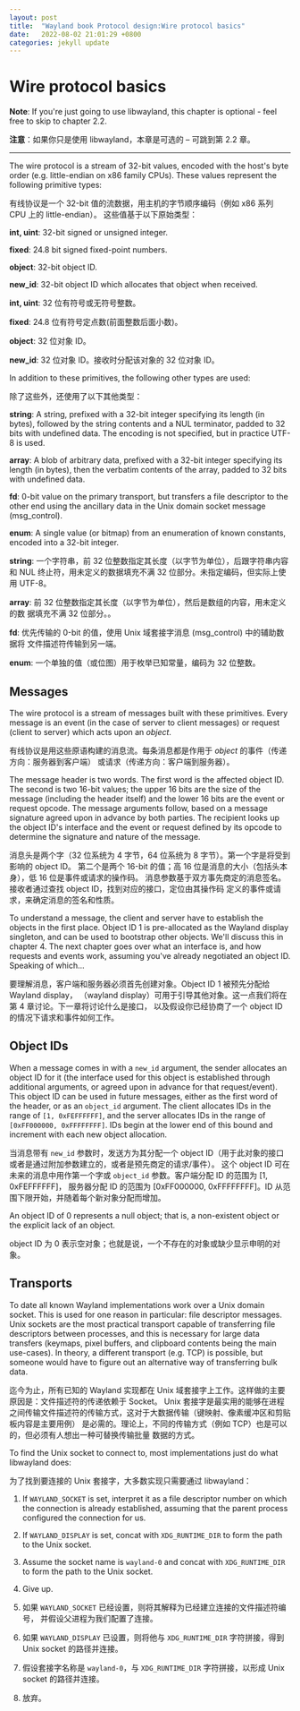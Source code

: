 ```yaml
---
layout: post
title:  "Wayland book Protocol design:Wire protocol basics"
date:   2022-08-02 21:01:29 +0800
categories: jekyll update
---
```

# Wire protocol basics

**Note**: If you're just going to use libwayland, this chapter is optional -
feel free to skip to chapter 2.2.

**注意**：如果你只是使用 libwayland，本章是可选的 – 可跳到第 2.2 章。

---

The wire protocol is a stream of 32-bit values, encoded with the host's byte
order (e.g. little-endian on x86 family CPUs). These values represent the
following primitive types:

有线协议是一个 32-bit 值的流数据，用主机的字节顺序编码（例如 x86 系列 CPU 上的 little-endian）。
这些值基于以下原始类型：

**int, uint**: 32-bit signed or unsigned integer.

**fixed**: 24.8 bit signed fixed-point numbers.

**object**: 32-bit object ID.

**new_id**: 32-bit object ID which allocates that object when received.

**int, uint**: 32 位有符号或无符号整数。

**fixed**: 24.8 位有符号定点数(前面整数后面小数)。

**object**: 32 位对象 ID。

**new_id**: 32 位对象 ID。接收时分配该对象的 32 位对象 ID。

In addition to these primitives, the following other types are used:

除了这些外，还使用了以下其他类型： 

**string**: A string, prefixed with a 32-bit integer specifying its length (in
bytes), followed by the string contents and a NUL terminator, padded to 32
bits with undefined data. The encoding is not specified, but in practice UTF-8
is used.

**array**: A blob of arbitrary data, prefixed with a 32-bit integer specifying
its length (in bytes), then the verbatim contents of the array, padded to 32
bits with undefined data.

**fd**: 0-bit value on the primary transport, but transfers a file descriptor to
the other end using the ancillary data in the Unix domain socket message
(msg_control).

**enum**: A single value (or bitmap) from an enumeration of known constants,
encoded into a 32-bit integer.

**string**: 一个字符串，前 32 位整数指定其长度（以字节为单位），后跟字符串内容和
NUL 终止符，用未定义的数据填充不满 32 位部分。未指定编码，但实际上使用 UTF-8。

**array**: 前 32 位整数指定其长度（以字节为单位），然后是数组的内容，用未定义的数
据填充不满 32 位部分。。

**fd**: 优先传输的 0-bit 的值，使用 Unix 域套接字消息 (msg_control) 中的辅助数据将
文件描述符传输到另一端。

**enum**: 一个单独的值（或位图）用于枚举已知常量，编码为 32 位整数。

## Messages

The wire protocol is a stream of messages built with these primitives. Every
message is an event (in the case of server to client messages) or request
(client to server) which acts upon an *object*.

有线协议是用这些原语构建的消息流。每条消息都是作用于 *object* 的事件（传递方向：服务器到客户端）
或请求（传递方向：客户端到服务器）。

The message header is two words. The first word is the affected object ID. The
second is two 16-bit values; the upper 16 bits are the size of the message
(including the header itself) and the lower 16 bits are the event or request
opcode. The message arguments follow, based on a message signature agreed upon
in advance by both parties. The recipient looks up the object ID's interface and
the event or request defined by its opcode to determine the signature and nature
of the message.

消息头是两个字（32 位系统为 4 字节，64 位系统为 8 字节）。第一个字是将受到影响的 object ID。
第二个是两个 16-bit 的值；高 16 位是消息的大小（包括头本身），低 16 位是事件或请求的操作码。
消息参数基于双方事先商定的消息签名。接收者通过查找 object ID，找到对应的接口，定位由其操作码
定义的事件或请求，来确定消息的签名和性质。

To understand a message, the client and server have to establish the objects in
the first place. Object ID 1 is pre-allocated as the Wayland display singleton,
and can be used to bootstrap other objects. We'll discuss this in chapter 4. The
next chapter goes over what an interface is, and how requests and events work,
assuming you've already negotiated an object ID. Speaking of which...

要理解消息，客户端和服务器必须首先创建对象。Object ID 1 被预先分配给 Wayland display，
（wayland display）可用于引导其他对象。这一点我们将在第 4 章讨论。下一章将讨论什么是接口，
以及假设你已经协商了一个 object ID 的情况下请求和事件如何工作。

## Object IDs

When a message comes in with a `new_id` argument, the sender allocates an
object ID for it (the interface used for this object is established through
additional arguments, or agreed upon in advance for that request/event). This
object ID can be used in future messages, either as the first word of the
header, or as an `object_id` argument. The client allocates IDs in the range of
`[1, 0xFEFFFFFF]`, and the server allocates IDs in the range of `[0xFF000000,
0xFFFFFFFF]`. IDs begin at the lower end of this bound and increment with each
new object allocation.

当消息带有 `new_id` 参数时，发送方为其分配一个 object ID（用于此对象的接口或者是通过附加参数建立的，或者是预先商定的请求/事件）。
这个 object ID 可在未来的消息中用作第一个字或 `object_id` 参数。客户端分配 ID 的范围为 [1, 0xFEFFFFFF]，
服务器分配 ID 的范围为 [0xFF000000, 0xFFFFFFFF]。ID 从范围下限开始，并随着每个新对象分配而增加。

An object ID of 0 represents a null object; that is, a non-existent object or
the explicit lack of an object.

object ID 为 0 表示空对象；也就是说，一个不存在的对象或缺少显示申明的对象。

## Transports

To date all known Wayland implementations work over a Unix domain socket. This
is used for one reason in particular: file descriptor messages. Unix sockets are
the most practical transport capable of transferring file descriptors between
processes, and this is necessary for large data transfers (keymaps, pixel
buffers, and clipboard contents being the main use-cases). In theory, a
different transport (e.g. TCP) is possible, but someone would have to figure out
an alternative way of transferring bulk data.

迄今为止，所有已知的 Wayland 实现都在 Unix 域套接字上工作。这样做的主要原因是：文件描述符的传递依赖于 Socket。
Unix 套接字是最实用的能够在进程之间传输文件描述符的传输方式，这对于大数据传输（键映射、像素缓冲区和剪贴板内容是主要用例）
是必需的。理论上，不同的传输方式（例如 TCP）也是可以的，但必须有人想出一种可替换传输批量
数据的方式。

To find the Unix socket to connect to, most implementations just do what
libwayland does:

为了找到要连接的 Unix 套接字，大多数实现只需要通过 libwayland：

1. If `WAYLAND_SOCKET` is set, interpret it as a file descriptor number on which
   the connection is already established, assuming that the parent process
   configured the connection for us.
2. If `WAYLAND_DISPLAY` is set, concat with `XDG_RUNTIME_DIR` to form the path
   to the Unix socket.
3. Assume the socket name is `wayland-0` and concat with `XDG_RUNTIME_DIR` to
   form the path to the Unix socket.
4. Give up.

1.	如果 `WAYLAND_SOCKET` 已经设置，则将其解释为已经建立连接的文件描述符编号，
并假设父进程为我们配置了连接。
2.	如果 `WAYLAND_DISPLAY` 已设置，则将他与 `XDG_RUNTIME_DIR` 字符拼接，得到 Unix socket 的路径并连接。
3.	假设套接字名称是 `wayland-0`，与 `XDG_RUNTIME_DIR` 字符拼接，以形成 Unix socket 的路径并连接。
4.	放弃。

